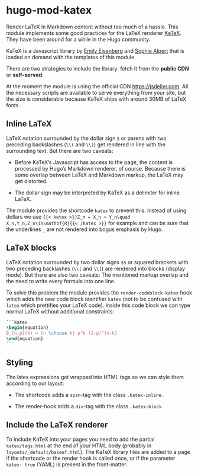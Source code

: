 # hugo-mod-katex

Render LaTeX in Markdown content without too much of a hassle. This module implements some good practices for the LaTeX renderer [KaTeX](https://katex.org). They have been around for a while in the Hugo community.

KaTeX is a Javascript library by [Emily Eisenberg](https://github.com/xymostech) and [Sophie Alpert](https://sophiebits.com/) that is loaded on demand with the templates of this module.

There are two strategies to include the library: fetch it from the **public CDN** or **self-served**.

At the moment the module is using the official CDN <https://jsdelivr.com>. All the necessary scripts are available to serve everything from your site, but the size is considerable because KaTeX ships with around 30MB of LaTeX fonts.

## Inline LaTeX

LaTeX notation surrounded by the dollar sign `$` or parens with two preceding backslashes (`\\(` and `\\)`) get rendered in line with the surrounding text. But there are two caveats: 

- Before KaTeX’s Javascript has access to the page, the content is processed by Hugo’s Markdown renderer, of course. Because there is some overlap between LaTeX and Markdown markup, the LaTeX may get distorted.

- The dollar sign may be interpreted by KaTeX as a delimiter for inline LaTeX.

The module provides the shortcode `katex` to prevent this. Instead of using dollars we use `{{< katex >}}Z_n = X_n + Y_n\quad X_n,Y_n,Z_n\in\mathbf{R}{{< /katex >}}` for example and can be sure that the underlines `_` are not rendered into bogus emphasis by Hugo.

## LaTeX blocks

LaTeX notation surrounded by two dollar signs `$$` or squared brackets with two preceding backlashes (`\\[` and `\\]`) are rendered into blocks (display mode). But there are also two caveats: The mentioned markup overlap and the need to write every formula into one line.

To solve this problem the module provides the `render-codeblock-katex` hook which adds the new code block identifier `katex` (not to be confused with `latex` which prettifies your LaTeX code). Inside this code block we can type normal LaTeX without additional constraints:

```latex
‍```katex
\begin{equation}
B_{n,p}(k) = {n \choose k} p^k (1-p)^{n-k}
\end{equation}
‍```
```

## Styling

The latex expressions get wrapped into HTML tags so we can style them according to our layout:

- The shortcode adds a `span`-tag with the class `.katex-inline`.

- The render-hook adds a `div`-tag with the class `.katex-block`.

## Include the LaTeX renderer

To include KaTeX into your pages you need to add the partial `katex/tags.html` at the end of your HTML body (probably in `layouts/_default/baseof.html`). The KaTeX library files are added to a page if the shortcode or the render hook is called once, or if the parameter `katex: true` (YAML) is present in the front-matter.
